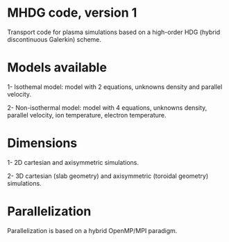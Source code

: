 # MHDG code, version 1
Transport code for plasma simulations based on a high-order HDG (hybrid discontinuous Galerkin) scheme.

# Models available

1- Isothemal model: model with 2 equations, unknowns density and parallel velocity.

2- Non-isothermal model: model with 4 equations, unknowns density, parallel velocity, ion temperature, electron temperature.

# Dimensions

1- 2D cartesian and axisymmetric simulations.

2- 3D cartesian (slab geometry) and axisymmetric (toroidal geometry) simulations.

# Parallelization

Parallelization is based on a hybrid OpenMP/MPI paradigm. 


